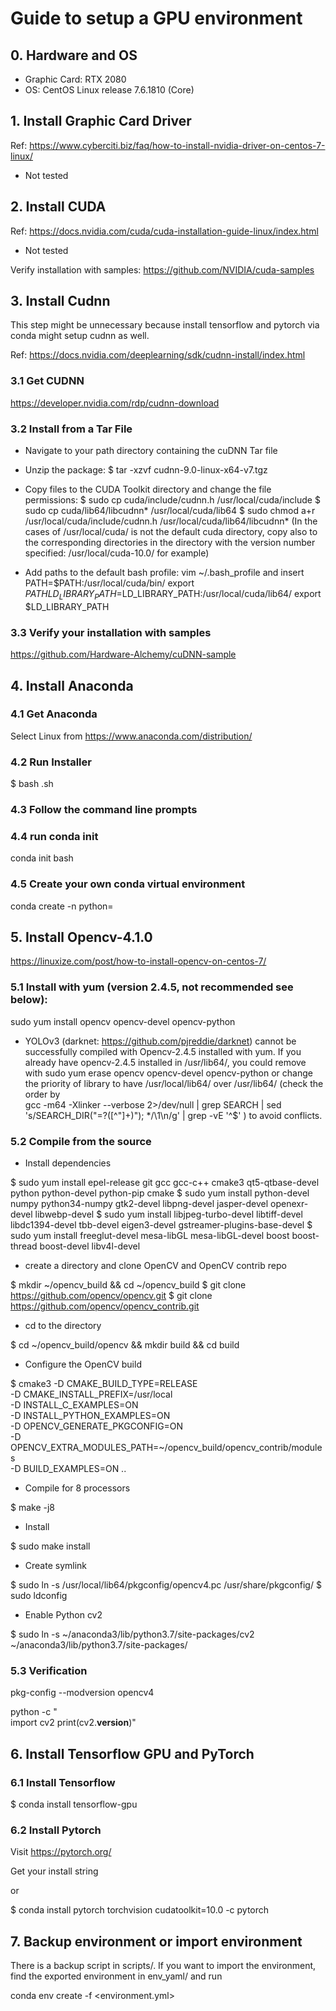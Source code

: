 # Guide to setup a GPU environment

## 0. Hardware and OS
* Graphic Card: RTX 2080
* OS: CentOS Linux release 7.6.1810 (Core)

## 1. Install Graphic Card Driver
Ref: https://www.cyberciti.biz/faq/how-to-install-nvidia-driver-on-centos-7-linux/

* Not tested

## 2. Install CUDA

Ref: https://docs.nvidia.com/cuda/cuda-installation-guide-linux/index.html

* Not tested

Verify installation with samples: https://github.com/NVIDIA/cuda-samples

## 3. Install Cudnn

This step might be unnecessary because install tensorflow and pytorch via conda might setup cudnn as well.

Ref: https://docs.nvidia.com/deeplearning/sdk/cudnn-install/index.html

### 3.1 Get CUDNN

https://developer.nvidia.com/rdp/cudnn-download

### 3.2 Install from a Tar File

* Navigate to your path directory containing the cuDNN Tar file

* Unzip the package: $ tar -xzvf cudnn-9.0-linux-x64-v7.tgz

* Copy files to the CUDA Toolkit directory and change the file permissions: 
  $ sudo cp cuda/include/cudnn.h /usr/local/cuda/include
  $ sudo cp cuda/lib64/libcudnn* /usr/local/cuda/lib64
  $ sudo chmod a+r /usr/local/cuda/include/cudnn.h /usr/local/cuda/lib64/libcudnn*
  (In the cases of /usr/local/cuda/ is not the default cuda directory, copy also to the corresponding directories in the directory with the version number specified: /usr/local/cuda-10.0/ for example)

* Add paths to the default bash profile:
  vim ~/.bash_profile 
  and insert
  PATH=$PATH:/usr/local/cuda/bin/
  export $PATH
  LD_LIBRARY_PATH=$LD_LIBRARY_PATH:/usr/local/cuda/lib64/
  export $LD_LIBRARY_PATH

### 3.3 Verify your installation with samples

https://github.com/Hardware-Alchemy/cuDNN-sample

## 4. Install Anaconda

### 4.1 Get Anaconda

Select Linux from https://www.anaconda.com/distribution/

### 4.2 Run Installer

$ bash <AnacondaInstaller>.sh

### 4.3 Follow the command line prompts

### 4.4 run conda init

conda init bash

### 4.5 Create your own conda virtual environment
conda create -n <env name> python=<python version>

## 5. Install Opencv-4.1.0

https://linuxize.com/post/how-to-install-opencv-on-centos-7/

### 5.1 Install with yum (version 2.4.5, not recommended see below): 

sudo yum install opencv opencv-devel opencv-python 

* YOLOv3 (darknet: https://github.com/pjreddie/darknet) cannot be successfully compiled with Opencv-2.4.5 installed with yum. If you already have opencv-2.4.5 installed in /usr/lib64/, you could remove with 
sudo yum erase opencv opencv-devel opencv-python
or change the priority of library to have /usr/local/lib64/ over /usr/lib64/ (check the order by  
gcc -m64 -Xlinker --verbose  2>/dev/null | grep SEARCH | sed 's/SEARCH_DIR("=\?\([^"]\+\)"); */\1\n/g'  | grep -vE '^$'
) to avoid conflicts. 

### 5.2 Compile from the source

* Install dependencies

$ sudo yum install epel-release git gcc gcc-c++ cmake3 qt5-qtbase-devel python python-devel python-pip cmake
$ sudo yum install python-devel numpy python34-numpy gtk2-devel libpng-devel jasper-devel openexr-devel libwebp-devel
$ sudo yum install libjpeg-turbo-devel libtiff-devel  libdc1394-devel tbb-devel eigen3-devel gstreamer-plugins-base-devel
$ sudo yum install freeglut-devel mesa-libGL mesa-libGL-devel  boost boost-thread boost-devel libv4l-devel

* create a directory and clone OpenCV and OpenCV contrib repo

$ mkdir ~/opencv_build && cd ~/opencv_build
$ git clone https://github.com/opencv/opencv.git
$ git clone https://github.com/opencv/opencv_contrib.git

* cd to the directory

$ cd ~/opencv_build/opencv && mkdir build && cd build

* Configure the OpenCV build

$ cmake3 -D CMAKE_BUILD_TYPE=RELEASE \
    -D CMAKE_INSTALL_PREFIX=/usr/local \
    -D INSTALL_C_EXAMPLES=ON \
    -D INSTALL_PYTHON_EXAMPLES=ON \
    -D OPENCV_GENERATE_PKGCONFIG=ON \
    -D OPENCV_EXTRA_MODULES_PATH=~/opencv_build/opencv_contrib/modules \
    -D BUILD_EXAMPLES=ON ..

* Compile for 8 processors

$ make -j8

* Install 

$ sudo make install

* Create symlink

$ sudo ln -s /usr/local/lib64/pkgconfig/opencv4.pc /usr/share/pkgconfig/
$ sudo ldconfig

* Enable Python cv2

$ sudo ln -s ~/anaconda3/lib/python3.7/site-packages/cv2  ~/anaconda3/lib/python3.7/site-packages/

### 5.3 Verification

pkg-config --modversion opencv4

python -c "\
import cv2
print(cv2.__version__)" 

## 6. Install Tensorflow GPU and PyTorch

### 6.1 Install Tensorflow

$ conda install tensorflow-gpu

### 6.2 Install Pytorch

Visit https://pytorch.org/

Get your install string

or 

$ conda install pytorch torchvision cudatoolkit=10.0 -c pytorch

## 7. Backup environment or import environment

There is a backup script in scripts/. If you want to import the environment, find the exported environment in env_yaml/ and run

conda env create -f <environment.yml>
